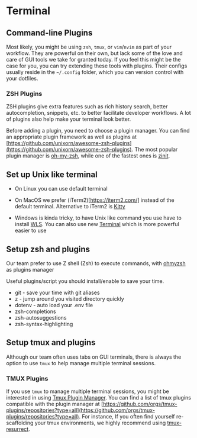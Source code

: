 # Terminal

## Command-line Plugins

Most likely, you might be using `zsh`, `tmux`, or `vim`/`nvim` as part of your workflow. They are powerful on their own, but lack some of the love and care of GUI tools we take for granted today. If you feel this might be the case for you, you can try extending these tools with plugins. Their configs usually reside in the `~/.config` folder, which you can version control with your dotfiles.

### ZSH Plugins

ZSH plugins give extra features such as rich history search, better autocompletion, snippets, etc. to better facilitate developer workflows. A lot of plugins also help make your terminal look better.

Before adding a plugin, you need to choose a plugin manager. You can find an appropriate plugin framework as well as plugins at [https://github.com/unixorn/awesome-zsh-plugins](https://github.com/unixorn/awesome-zsh-plugins). The most popular plugin manager is [oh-my-zsh](https://ohmyz.sh/), while one of the fastest ones is [zinit](https://github.com/zdharma-continuum/zinit).

## Set up Unix like terminal

- On Linux you can use default terminal

- On MacOS we prefer (iTerm2)[https://iterm2.com/] instead of the default terminal. Alternative to iTerm2 is [Kitty](https://sw.kovidgoyal.net/kitty/)

- Windows is kinda tricky, to have Unix like command you use have to install [WLS](https://learn.microsoft.com/en-us/windows/wsl/install). You can also use new [Terminal](https://github.com/microsoft/terminal) which is more powerful easier to use

## Setup zsh and plugins

Our team prefer to use Z shell (Zsh) to execute commands, with [ohmyzsh](https://github.com/ohmyzsh/ohmyzsh) as plugins manager

Useful plugins/script you should install/enable to save your time.

- git - save your time with git aliases
- z - jump around you visited directory quickly
- dotenv - auto load your .env file
- zsh-completions
- zsh-autosuggestions
- zsh-syntax-highlighting

## Setup tmux and plugins

Although our team often uses tabs on GUI terminals, there is always the option to use `tmux` to help manage multiple terminal sessions.

### TMUX Plugins

If you use `tmux` to manage multiple terminal sessions, you might be interested in using [Tmux Plugin Manager](https://github.com/tmux-plugins/tpm). You can find a list of tmux plugins compatible with the plugin manager at [https://github.com/orgs/tmux-plugins/repositories?type=all](https://github.com/orgs/tmux-plugins/repositories?type=all). For instance, If you often find yourself re-scaffolding your tmux environments, we highly recommend using [tmux-resurrect](https://github.com/tmux-plugins/tmux-resurrect).

